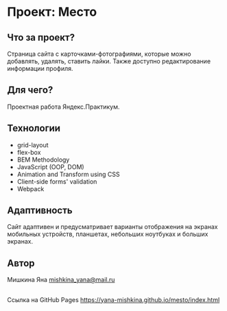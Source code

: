 # Проект: Место

## Что за проект?
Страница сайта с карточками-фотографиями, которые можно добавлять, удалять, ставить лайки. Также доступно редактирование информации профиля.

## Для чего?
Проектная работа Яндекс.Практикум.

## Технологии
* grid-layout
* flex-box
* BEM Methodology
* JavaScript (OOP, DOM)
* Animation and Transform using CSS
* Client-side forms' validation 
* Webpack

## Адаптивность
Сайт адаптивен и предусматривает варианты отображения на экранах мобильных устройств, планшетах, небольших ноутбуках и больших экранах.

## Автор
Мишкина Яна mishkina_yana@mail.ru

##
Ссылка на GitHub Pages https://yana-mishkina.github.io/mesto/index.html
